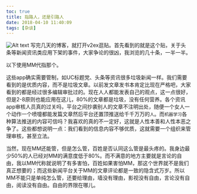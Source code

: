 ```yaml
---
toc: true
title: 指路人，还是引路人
date: 2018-04-10 11:40:09
tags: [杂谈]
---
```


![Alt text](https://app.yinxiang.com/shard/s15/res/5c3168dc-9d1c-46ea-9d80-0b519e04a479/1523330153082.png)
写完几天的博客，就打开v2ex逛贴。首先看到的就是这个贴，关于头条等新闻资讯类应用下架的事件，大家争论的很凶，我浏览的几十条，一半一半。
<!--more-->
以下使用MM代指那个。

这些app确实需要管制，如UC标题党、头条等资讯很多垃圾新闻一样。我们需要看到的是优质内容，而不是垃圾文章。以前发文章发书本肯定比现在严格吧，大家看到的都是经过很多编辑审批过的。现在人人都能发表自己的观点，这一点很好，但是2-8原则也能应用在这儿，80%的文章都是垃圾，没有任何营养。各个资讯app审核人员真的过关吗，平台之间抄袭别人的文章不注明出处，随便一个女人一个动作一个喷嚏都能发篇文章然后平台还置顶推送给千千万万的`人`。而`机器学习`各种算法推送的内容可信吗？我喜欢的真的不一定好，这就是人性本善和人性本恶之争了。这些都想说明一点：我们看到的信息内容不够优质，这就需要一个组织来管理审核，甚至立法。

当然，现在MM还能管，但是怎么管，百姓是否认同这么管是最头疼的。我身边最少50%的人已经对MM的满意度低于80%。而不满意的地方主要就是言论的自由，我以MM代称就说明了有多害怕，百姓如果害怕MM，那这个世界就不是我们真正想要的；而这些新闻平台关于MM的文章评论都是一致的隐含式万岁。所以MM不能只是单纯怎么管，还要给理由，墙没有理由，影视没有自由，言论没有自由，阅读没有自由。自由的界限在哪儿。
